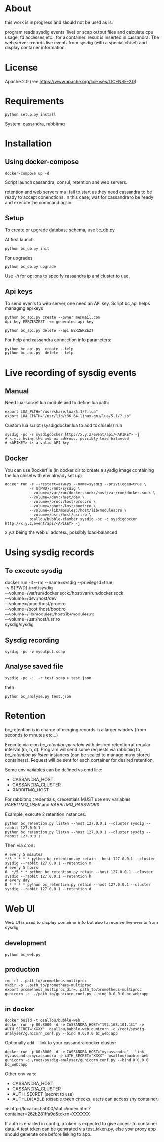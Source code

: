 # About

this work is in progress and should not be used as is.

program reads sysdig events (live) or scap output files and calculate cpu usage, fd accesses etc.. for a container.
result is inserted in cassandra.
The web server records live events from sysdig (with a special chisel) and display container information.

# License

Apache 2.0 (see https://www.apache.org/licenses/LICENSE-2.0)


# Requirements

    python setup.py install

System: cassandra, rabbitmq


# Installation

## Using docker-compose

    docker-compose up -d


Script launch cassandra, consul, retention and web servers.

retention and web servers mail fail to start as they need cassandra to be ready to accept conenctions.
In this case, wait for cassandra to be ready and execute the command again.

## Setup

To create or upgrade database schema, use bc_db.py

At first launch:

    python bc_db.py init

For upgrades:

    python bc_db.py upgrade


Use *-h* for options to specify cassandra ip and cluster to use.


## Api keys

To send events to web server, one need an API key. Script bc_api helps managing api keys

    python bc_api.py create --owner me@mail.com
    Api key EERZERZEZT  <= generated api key

    python bc_api.py delete --api EERZERZEZT

For help and cassandra connection info parameters:

    python bc_api.py  create --help
    python bc_api.py  delete --help

# Live recording of sysdig events

## Manual

Need lua-socket lua module and to define lua path:

    export LUA_PATH="/usr/share/lua/5.1/?.lua"
    export LUA_CPATH="/usr/lib/x86_64-linux-gnu/lua/5.1/?.so"

Custom lua script (sysdigdocker.lua to add to chisels) run

    sysdig -pc -c sysdigdocker http://x.y.z/event/api/<APIKEY> -j
    # x.y.z being the web ui address, possibly load-balanced
    # <APIKEY> is a valid API key


## Docker

You can use Dockerfile (in docker dir to create a sysdig image containing the lua chisel with env already set up)

    docker run -d --restart=always --name=sysdig --privileged=true \
               -v ${PWD}:/mnt/sysdig \
               --volume=/var/run/docker.sock:/host/var/run/docker.sock \
               --volume=/dev:/host/dev \
               --volume=/proc:/host/proc:ro \
               --volume=/boot:/host/boot:ro \
               --volume=/lib/modules:/host/lib/modules:ro \
               --volume=/usr:/host/usr:ro \
               osallou/bubble-chamber sysdig -pc -c sysdigdocker http://x.y.z/event/api/<APIKEY> -j

x.y.z being the web ui address, possibly load-balanced


# Using sysdig records

## To execute sysdig

docker run -it --rm --name=sysdig --privileged=true \
           -v ${PWD}:/mnt/sysdig \
           --volume=/var/run/docker.sock:/host/var/run/docker.sock \
           --volume=/dev:/host/dev \
           --volume=/proc:/host/proc:ro \
           --volume=/boot:/host/boot:ro \
           --volume=/lib/modules:/host/lib/modules:ro \
           --volume=/usr:/host/usr:ro \
           sysdig/sysdig

## Sysdig recording

    sysdig -pc -w myoutput.scap



## Analyse saved file


    sysdig -pc -j  -r test.scap > test.json


then

    python bc_analyse.py test.json


# Retention

bc_retention is in charge of merging records in a larger window (from seconds to minutes etc...)

Execute via cron *bc_retention.py retain* with desired retention at regular interval (m, h, d). Program will send some requests via rabbitmq to *bc_retention.py listen* instances (can be scaled to manage many stored containers). Request will be sent for each container for desired retention.

Some env variables can be defined vs cmd line:

 * CASSANDRA_HOST
 * CASSANDRA_CLUSTER
 * RABBITMQ_HOST

 For rabbitmq credentials, credentials MUST use env variables *RABBITMQ_USER* and *RABBITMQ_PASSWORD*

Example, execute 2 retention instances:

    python bc_retention.py listen --host 127.0.0.1 --cluster sysdig --rabbit 127.0.0.1
    python bc_retention.py listen --host 127.0.0.1 --cluster sysdig --rabbit 127.0.0.1

Then via cron :

    # every 5 minutes
    */5 * * * * python bc_retention.py retain --host 127.0.0.1 --cluster sysdig --rabbit 127.0.0.1 --retention m
    # every 5 hours
    0  */5 * * python bc_retention.py retain --host 127.0.0.1 --cluster sysdig --rabbit 127.0.0.1 --retention h
    # every day
    0 * * * * python bc_retention.py retain --host 127.0.0.1 --cluster sysdig --rabbit 127.0.0.1 --retention d

# Web UI

Web UI is used to display container info but also to receive live events from sysdig

## development

    python bc_web.py

## production

    rm -rf ..path_to/prometheus-multiproc
    mkdir -p ..path_to/prometheus-multiproc
    export prometheus_multiproc_dir=..path_to/prometheus-multiproc
    gunicorn -c ../path_to/gunicorn_conf.py --bind 0.0.0.0 bc_web:app

## in docker

    docker build -t osallou/bubble-web .
    docker run -p 80:8000 -d -e CASSANDRA_HOST="192.168.101.131" -e AUTH_SECRET="XXXX"  osallou/bubble-web gunicorn -c /root/sysdig-analyser/gunicorn_conf.py --bind 0.0.0.0 bc_web:app

Optionally add --link to your cassandra docker cluster:

    docker run -p 80:8000 -d -e CASSANDRA_HOST="mycassandra" --link mycassandra:mycassandra -e AUTH_SECRET="XXXX"  osallou/bubble-web gunicorn -c /root/sysdig-analyser/gunicorn_conf.py --bind 0.0.0.0 bc_web:app

Other env vars:

 * CASSANDRA_HOST
 * CASSANDRA_CLUSTER
 * AUTH_SECRET (secret to use)
 * AUTH_DISABLE (disable token checks, users can access any container)

=> http://localhost:5000/static/index.html?container=262b281ffa9d&token=XXXXXX

If auth is enabled in config, a token is expected to give access to container data.
A test token can be generated via test_token.py, else your proxy app should generate one before linking to app.
